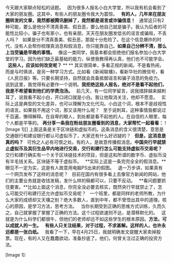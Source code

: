 今天跟大家聊点轻松的话题。
 
因为很多人报名小白大学堂，所以我有机会看到了大家的朋友圈。这其中，有些人的朋友圈令我大为震惊。
 
**有的人，几年来在朋友圈转发的文章，竟然都被腾讯删掉了，竟然都是谣言或诈骗信息！**
 
通常这只有2种可能，要么是他分不清真善美、假丑恶，要么他自己就是骗子。我认为后者的可能性比较小，骗子也有家小，也有亲朋，天天在朋友圈发低劣的谣言或骗局，不丢人吗？
 
如果是分不清真善美、假丑恶，那就十分危险了。在这个信息爆炸的时代，没有人会帮你梳理真消息和假消息，你只能靠自己。**如果自己分辨不清，那么上当受骗是早晚的事情。**
 
像这一类同学，我基本都会拒绝他们报名参加小白大学堂的学习。因为他们缺乏最基础的能力，纵使我教得再认真，他们也不可能学会。
 
**这些人，应该如何改变呢？**
** **
其实很简单，多看正规的新闻。不是看热闹，而是与时俱进，是另一种学习方式。比如看《新闻联播》，看新华社的微信号，看《人民日报》等。只要长期坚持，自然就会具备抵御谣言和骗子消息的免疫力。
 
说到这里，我觉得有必要作一个说明。**我拒绝这些人报名，绝对不是看不起他们，我是不希望看到他们的学费泡汤。**
 
前几天，有一位同学留言，说我措辞越来越刺耳了，说我看不起小白，开口闭口就是小白。我让他取消关注，他却不愿意。
 
实际上这是典型的文化差异，也可以理解为文化代沟。小白这个词，根本不是歧视性的语言。如果我不用这个词，那又该用什么呢？
 
至于说刺耳，这种事情我都说过千百遍，懒得解释。在自卑的眼人，到处都是看不起他的人。在自信的人眼里，每个人都是平等的。
**再分享一条我在粉丝朋友圈看到的消息，大家帮忙一起看看：**
![Image 1][]
上面这条是关于区块链和虚拟币的。这条消息的含义很清楚，意思是交通银行和建设银行都认可虚拟币了，大家还有什么好迟疑的？
 
**但是，这消息是真的吗？**
 
可怜之人必有可恨之处。有的人，是故意传播假消息。**中国央行早就禁止虚拟币及其衍生品早内地进行交易，交行和建行怎么可能支持虚拟币交易呢？**
 
交行和建行确实有一个关于区块链技术的项目，但是这和所谓的数字币、虚拟币没有半毛钱关系。区块链不等于虚拟币。
 
**实际上这是一条完完全全的假消息。**眼见不一定为实，这是有人故意用电脑PS出来的假图。
 
退一万步讲，如果真有一个网页发布了这样的消息呢？
 
目前在国内有很多看上去像官方新闻的网站，他们的主要业务就是收钱发稿，发什么样的稿都可以，只要不反动。
 
**看问题要抓住要害。**比如上面这个消息，你完全没必要去核实，既然央行早就禁止了，怎么可能交行和建行还允许虚拟币交易呢？
 
一个班里，都是同样的老师所教，为什么大家的成绩却又天壤之别？绝大多数人，直到中年，都不曾悟出其中的道理。核心的原因，是学习方法，思考方法。
 
当你长期受到正确的思维方式训练，久而久之，自己就掌握了掌握了正确的方法。这个过程欲速则不达，是潜移默化的。
 
这就是为什么科学们都很牛，但他们的老师却远不如这些学生的根本原因。**方法，可以成就人的一生。**
 
**有些人只关注结果，对于过程，不求甚解。这样的人，也许永远都是一张白纸。**
 
我看了一下，早在4月25日，我就明确发文提醒大家卖掉股票。现在，有的人又在蠢蠢欲动，准备抄底了。他们，何曾关注过正确的投资方法。

[Image 1]: 